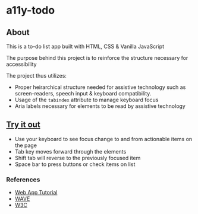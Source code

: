 # a11y-todo

## About

This is a to-do list app built with HTML, CSS & Vanilla JavaScript

The purpose behind this project is to reinforce the structure necessary for accessibility

The project thus utilizes:

- Proper heirarchical structure needed for assistive technology such as screen-readers, speech input & keyboard compatibility.
- Usage of the `tabindex` attribute to manage keyboard focus
- Aria labels necessary for elements to be read by assistive technology

## [Try it out](https://stephnitis.github.io/a11y-todo/)

- Use your keyboard to see focus change to and from actionable items on the page
- Tab key moves forward through the elements
- Shift tab will reverse to the previously focused item
- Space bar to press buttons or check items on list

### References

- [Web App Tutorial](https://www.youtube.com/watch?v=y51Cv4wnsPw)
- [WAVE](https://wave.webaim.org/)
- [W3C](https://www.w3.org/WAI/fundamentals/)